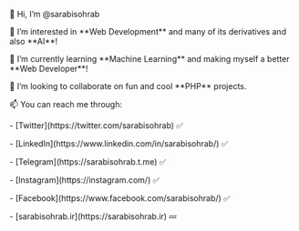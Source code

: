 <p>👋 Hi, I’m @sarabisohrab</p>
<p>👀 I’m interested in **Web Development** and many of its derivatives and also **AI**!</p>
<p>🌱 I’m currently learning **Machine Learning** and making myself a better **Web Developer**!</p>
<p>💞️ I’m looking to collaborate on fun and cool **PHP** projects.</p>
<p>📫 You can reach me through:</p>
<p>- [Twitter](https://twitter.com/sarabisohrab) ✅</p>
<p>- [LinkedIn](https://www.linkedin.com/in/sarabisohrab/) ✅</p>
<p>- [Telegram](https://sarabisohrab.t.me) ✅</p>
<p>- [Instagram](https://instagram.com/) ✅</p>
<p>- [Facebook](https://www.facebook.com/sarabisohrab/) ✅</p>
<p>- [sarabisohrab.ir](https://sarabisohrab.ir) 💤</p>

<!---
sarabisohrab/sarabisohrab is a ✨ special ✨ repository because its `README.md` (this file) appears on your GitHub profile.
You can click the Preview link to take a look at your changes.
--->
